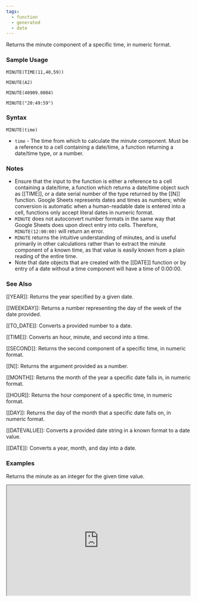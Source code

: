 ```yaml
---
tags:
  - function
  - generated
  - date
---
```


Returns the minute component of a specific time, in numeric format.

### Sample Usage

`MINUTE(TIME(11,40,59))`

`MINUTE(A2)`

`MINUTE(40909.0004)`

`MINUTE("20:49:59")`

### Syntax

`MINUTE(time)`

* `time` - The time from which to calculate the minute component. Must be a reference to a cell containing a date/time, a function returning a date/time type, or a number.

### Notes

* Ensure that the input to the function is either a reference to a cell containing a date/time, a function which returns a date/time object such as [[TIME]], or a date serial number of the type returned by the [[N]] function. Google Sheets represents dates and times as numbers; while conversion is automatic when a human-readable date is entered into a cell, functions only accept literal dates in numeric format.
* `MINUTE` does not autoconvert number formats in the same way that Google Sheets does upon direct entry into cells. Therefore, `MINUTE(12:00:00)` will return an error.
* `MINUTE` returns the intuitive understanding of minutes, and is useful primarily in other calculations rather than to extract the minute component of a known time, as that value is easily known from a plain reading of the entire time.
* Note that date objects that are created with the [[DATE]] function or by entry of a date without a time component will have a time of 0:00:00.

### See Also

[[YEAR]]: Returns the year specified by a given date.

[[WEEKDAY]]: Returns a number representing the day of the week of the date provided.

[[TO_DATE]]: Converts a provided number to a date.

[[TIME]]: Converts an hour, minute, and second into a time.

[[SECOND]]: Returns the second component of a specific time, in numeric format.

[[N]]: Returns the argument provided as a number.

[[MONTH]]: Returns the month of the year a specific date falls in, in numeric format.

[[HOUR]]: Returns the hour component of a specific time, in numeric format.

[[DAY]]: Returns the day of the month that a specific date falls on, in numeric format.

[[DATEVALUE]]: Converts a provided date string in a known format to a date value.

[[DATE]]: Converts a year, month, and day into a date.

### Examples

Returns the minute as an integer for the given time value.

<iframe height="300" src="https://docs.google.com/spreadsheet/pub?key=0As3tAuweYU9QdGhaN3BPbmhBWTZtNm5xRGJKdVF3b2c&amp;single=true&amp;gid=0&amp;output=html&amp;widget=true" width="500"></iframe>
